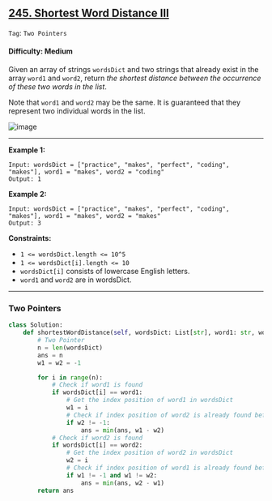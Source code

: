 ## [245. Shortest Word Distance III](https://leetcode.com/problems/shortest-word-distance-iii/)

```Tag```: ```Two Pointers```

#### Difficulty: Medium

Given an array of strings ```wordsDict``` and two strings that already exist in the array ```word1``` and ```word2```, return _the shortest distance between the occurrence of these two words in the list_.

Note that ```word1``` and ```word2``` may be the same. It is guaranteed that they represent two individual words in the list.

![image](https://user-images.githubusercontent.com/35042430/229265737-b0aec0f3-2b4c-45e8-a545-79b6c1ee43bc.png)

---
 
__Example 1:__

```
Input: wordsDict = ["practice", "makes", "perfect", "coding", "makes"], word1 = "makes", word2 = "coding"
Output: 1
```

__Example 2:__
```
Input: wordsDict = ["practice", "makes", "perfect", "coding", "makes"], word1 = "makes", word2 = "makes"
Output: 3
```

__Constraints:__

- ```1 <= wordsDict.length <= 10^5```
- ```1 <= wordsDict[i].length <= 10```
- ```wordsDict[i]``` consists of lowercase English letters.
- ```word1``` and ```word2``` are in wordsDict.

---

### Two Pointers

```Python
class Solution:
    def shortestWordDistance(self, wordsDict: List[str], word1: str, word2: str) -> int:
        # Two Pointer
        n = len(wordsDict)
        ans = n
        w1 = w2 = -1

        for i in range(n):
            # Check if word1 is found
            if wordsDict[i] == word1:
                # Get the index position of word1 in wordsDict
                w1 = i
                # Check if index position of word2 is already found before
                if w2 != -1:
                    ans = min(ans, w1 - w2)
            # Check if word2 is found
            if wordsDict[i] == word2:
                # Get the index position of word2 in wordsDict
                w2 = i
                # Check if index position of word1 is already found before and w1 and w2 are not the same element in wordsDict
                if w1 != -1 and w1 != w2:
                    ans = min(ans, w2 - w1)
        return ans
```
